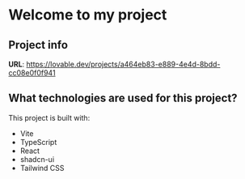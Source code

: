 # Welcome to my project

## Project info

**URL**: https://lovable.dev/projects/a464eb83-e889-4e4d-8bdd-cc08e0f0f941

## What technologies are used for this project?

This project is built with:

- Vite
- TypeScript
- React
- shadcn-ui
- Tailwind CSS
